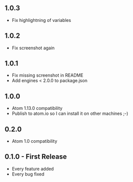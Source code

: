 ## 1.0.3

* Fix highlightning of variables

## 1.0.2

* Fix screenshot again

## 1.0.1

* Fix missing screenshot in README
* Add engines < 2.0.0 to package.json

## 1.0.0

* Atom 1.13.0 compatibility
* Publish to atom.io so I can install it on other machines ;-)

## 0.2.0

* Atom 1.0 compatibility

## 0.1.0 - First Release

* Every feature added
* Every bug fixed

